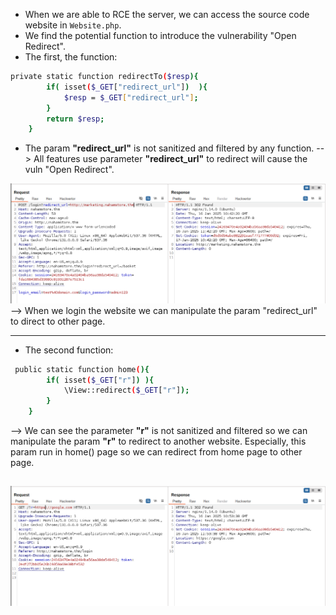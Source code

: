 + When we are able to RCE the server, we can access the source code website in `Website.php`.
+ We find the potential function to introduce the vulnerability "Open Redirect".
+ The first, the function:
```bash
private static function redirectTo($resp){
        if( isset($_GET["redirect_url"])  ){
            $resp = $_GET["redirect_url"];
        }
        return $resp;
    }
```

+ The param **"redirect_url"** is not sanitized and filtered by any function. 
    --> All features use parameter **"redirect_url"**  to redirect will cause the vuln "Open Redirect".

![](<Images/Pasted image 20250116174301.png>)
--> When we login the website we can manipulate the param "redirect_url" to direct to other page.

------------------------------------------------------------------

+ The second function:
```bash
 public static function home(){
        if( isset($_GET["r"]) ){
            \View::redirect($_GET["r"]);
        }
    }
```

--> We can see the parameter **"r"** is not sanitized and filtered so we can manipulate the param **"r"** to redirect to another website. Especially, this param run in home() page so we can redirect from home page to other page.

![](<Images/Pasted image 20250116175345.png>)
------------------------------------------------------------------

